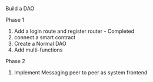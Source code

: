 Build a DAO

Phase 1

1. Add a login route and register router - Completed
2. connect a smart contract
3. Create a Normal DAO
4. Add multi-functions

Phase 2

1. Implement Messaging peer to peer as system frontend

